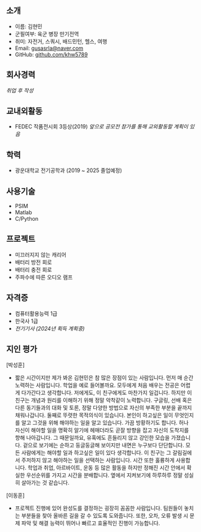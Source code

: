 ## 소개
- 이름: 김현민
- 군필여부: 육군 병장 만기전역
- 취미: 자전거, 스쿼시, 배드민턴, 헬스, 여행
- Email: gusasrla@naver.com
- GitHub: [github.com/khw5789](https://github.com/khw5789)

## 회사경력
_취업 후 작성_

## 교내외활동
- FEDEC 작품전시회 3등상(2019)
_앞으로 공모전 참가를 통해 교외활동할 계획이 있음_

## 학력
- 광운대학교 전기공학과 (2019 ~ 2025 졸업예정)

## 사용기술
- PSIM
- Matlab
- C/Python

## 프로젝트
- 미끄러지지 않는 캐리어
- 배터리 방전 회로
- 배터리 충전 회로
- 주파수에 따른 오디오 램프

## 자격증
- 컴퓨터활용능력 1급
- 한국사 1급
- _전기기사 (2024년 획득 계획중)_

## 지인 평가
[박성훈]
- 짧은 시간이지만 제가 봐온 김현민은 참 많은 장점이 있는 사람입니다.
먼저 매 순간 노력하는 사람입니다. 학업을 예로 들어볼까요. 모두에게 처음 배우는 전공은 어렵게 다가간다고 생각합니다. 저에게도, 이 친구에게도 마찬가지 일겁니다. 하지만 이 친구는 개념과 원리를 이해하기 위해 정말 악착같이 노력합니다. 구글링, 선배 혹은 다른 동기들과의 대화 및 토론, 정말 다양한 방법으로 자신의 부족한 부분을 끝까지 채워나갑니다.
둘째로 뚜렷한 목적의식이 있습니다. 본인이 하고싶은 일이 무엇인지를 알고 그것을 위해 해야하는 일을 알고 있습니다.  가끔 방황하기도 합니다. 허나 자신이 해야할 일을 명확히 알기에 헤매더라도 곧잘 방향을 잡고 자신의 도착지를 향해 나아갑니다. 
그 때문일까요, 유혹에도 흔들리지 않고 강인한 모습을 가졌습니다. 겉으로 보기에는 순하고 둥글둥글해 보이지만 내면은 누구보다 단단합니다. 모든 사람에게는 해야할 일과 하고싶은 일이 있다 생각합니다. 이 친구는 그 갈림길에서 주저하지 않고 해야하는 일을 선택하는 사람입니다.
시간 또한 훌륭하게 사용합니다. 학업과 취업, 아르바이트, 운동 등 많은 활동을 하지만 정해진 시간 안에서 확실한 우선순위를 가지고 시간을 분배합니다. 옆에서 지켜보기에 하루하루 정말 성실히 살아가는 것 같습니다.

[이동훈]
- 프로젝트 진행에 있어 완성도를 결정하는 굉장히 꼼꼼한 사람입니다. 팀원들이 놓치는 부분들을 찾아 올바른 길을 갈 수 있도록 도와줍니다.
또한, 오차, 오류 발생 시 문제 파악 및 해결 능력이 뛰어나 빠르고 효율적인 진행이 가능합니다.

